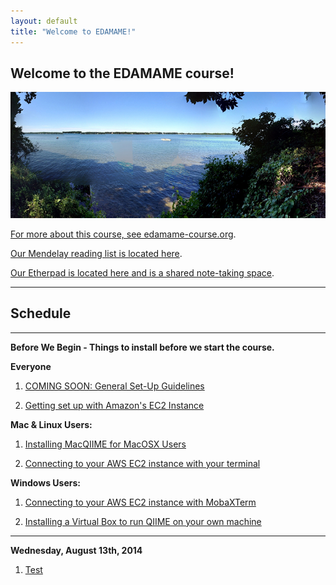 ```yaml
---
layout: default
title: "Welcome to EDAMAME!"
---
```


## Welcome to the EDAMAME course!

![edamame header image](img/gull_lake.jpg)

[For more about this course, see edamame-course.org](http://edamame-course.org).

[Our Mendelay reading list is located here](http://www.mendeley.com/groups/4688421/edamame/).

[Our Etherpad is located here and is a shared note-taking space](https://edamame.etherpad.mozilla.org/1).

---------------------------------------------

## Schedule
---------------------------------------------
**Before We Begin - Things to install before we start the course.**

**Everyone**

1. [COMING SOON: General Set-Up Guidelines](#)

2. [Getting set up with Amazon's EC2 Instance](https://edamame-course.github.io/docs/intro_to_ec2_instance.html)

**Mac & Linux Users:**

1. [Installing MacQIIME for MacOSX Users](https://edamame-course.github.io/docs/extra/macqiime_installation.html)

2. [Connecting to your AWS EC2 instance with your terminal](https://edamame-course.github.io/docs/mac_os_linux_connect_to_ec2.html)

**Windows Users:**

1. [Connecting to your AWS EC2 instance with MobaXTerm](https://edamame-course.github.io/docs/mobaxterm.html)

2. [Installing a Virtual Box to run QIIME on your own machine](https://edamame-course.github.io/docs/QIIME_VB_for_Windows.html)

---------------------------------------------
**Wednesday, August 13th, 2014**

1. [Test](#)
